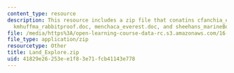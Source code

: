 ```yaml
---
content_type: resource
description: This resource includes a zip file that conatins cfanchia_everest_tragedy.doc,
  kmhuffma_rabbitproof.doc, menchaca_everest.doc, and sheehans_marineBosnia.doc.
file: /media/https%3A/open-learning-course-data-rc.s3.amazonaws.com/16-423j-aerospace-biomedical-and-life-support-engineering-spring-2006/41829e26253ee1f83e71fcb41143e778_Land_Explore.zip
file_type: application/zip
resourcetype: Other
title: Land_Explore.zip
uid: 41829e26-253e-e1f8-3e71-fcb41143e778
---
```

